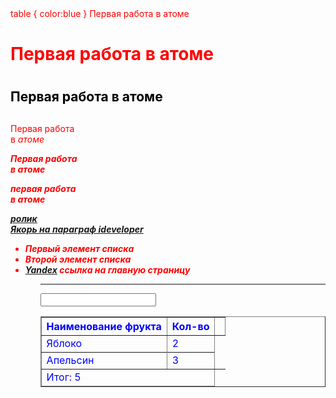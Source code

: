 <!DOCTYPE html>
  <html style="color:red"
  </style>
  table {
    color:blue
  }
</style>
    <head>
      <title>Первая работа в атоме </title>
      <meta charset="utf-8">
      <meta name= "keywords content" content="мой сайт"
      <meta name="description" content="Этот сайт помогает людям создавать людям собственные сайты">
      <link rel="shortcut icon" href="http://atom.io/favicon.ico"
      style=""
    </head>
    <body>
        Первая работа в атоме
        <H1>Первая работа в атоме  <h1></h1>
          <h2 style="color:black">Первая работа в атоме <h2></h2>
          <p id="ideveloper">Первая работа <br>в <em>атоме</p>
            <p><b>Первая работа <br>в <em>атоме </p>
          <p><b>первая работа <br>в <em>атоме </p>
            <a href="https://www.youtube.com/watch?v=4jYYHaTwWvY" target="_blank">ролик
          <br>
          <a href="#ideveloper">Якорь на параграф ideveloper</a>
<ul>
  <li> Первый элемент списка </li>
  <li> Второй элемент списка </li>
  <li> <a href="https://yandex.ru">Yandex</a> ссылка на главную страницу  </li>
<ul>

<hr>

<table border="1" style="color:blue">
  <thead>
    <tr>
      <th>Наименование фрукта</th>
      <th>Кол-во<th>
    </tr>
  </thead>
  <tbody>
      <tr>
        <td>Яблоко</td>
        <td>2</td>
      <tr>
        <tr>
          <td>Апельсин</td>
          <td>3</td>
        </tr>
      </tbody>
      <tfoot>
        <tr>
          <td colspan="2">Итог: 5</td>
        </tr>
  </tfoot>

<img src="https://sun9-59.userapi.com/impg/uwSD6eevWhkm8t5H8PCp7IYqpkHtW2JvFPdetg/9vBhdD18B40.jpg?size=200x0&quality=90&crop=560,0,1440,1440&sign=5c15b69ca5c7768d2ea04faac19ac5bf&ava=1" alt="">

<input type="text" name="" value="">
    </body>
      </html>
